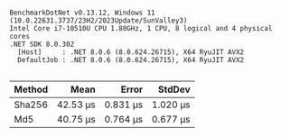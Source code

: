 ```

BenchmarkDotNet v0.13.12, Windows 11 (10.0.22631.3737/23H2/2023Update/SunValley3)
Intel Core i7-10510U CPU 1.80GHz, 1 CPU, 8 logical and 4 physical cores
.NET SDK 8.0.302
  [Host]     : .NET 8.0.6 (8.0.624.26715), X64 RyuJIT AVX2
  DefaultJob : .NET 8.0.6 (8.0.624.26715), X64 RyuJIT AVX2


```
| Method | Mean     | Error    | StdDev   |
|------- |---------:|---------:|---------:|
| Sha256 | 42.53 μs | 0.831 μs | 1.020 μs |
| Md5    | 40.75 μs | 0.764 μs | 0.677 μs |
